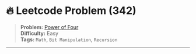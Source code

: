 # 🔥 Leetcode Problem (342)

> **Problem:** [Power of Four](https://leetcode.com/problems/power-of-four/)<br />
> **Difficulty:** Easy<br/>
> **Tags:** `Math`, `Bit Manipulation`, `Recursion`

---
